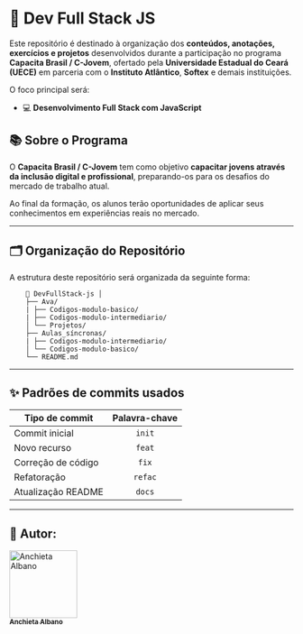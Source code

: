 # 🚀 Dev Full Stack JS

Este repositório é destinado à organização dos **conteúdos, anotações, exercícios e projetos** desenvolvidos durante a participação no programa **Capacita Brasil / C-Jovem**, ofertado pela **Universidade Estadual do Ceará (UECE)** em parceria com o **Instituto Atlântico**, **Softex** e demais instituições.

O foco principal será:

- 💻 **Desenvolvimento Full Stack com JavaScript**

## 📚 Sobre o Programa

O **Capacita Brasil / C-Jovem** tem como objetivo **capacitar jovens através da inclusão digital e profissional**, preparando-os para os desafios do mercado de trabalho atual.

Ao final da formação, os alunos terão oportunidades de aplicar seus conhecimentos em experiências reais no mercado.

---

## 🗂️ Organização do Repositório

A estrutura deste repositório será organizada da seguinte forma:

```
    📁 DevFullStack-js │ 
    ├── Ava/
    | ├── Codigos-modulo-basico/
    | ├── Codigos-modulo-intermediario/
    │ └── Projetos/
    ├── Aulas_síncronas/ 
    | ├── Codigos-modulo-intermediario/
    │ └── Codigos-modulo-basico/
    └── README.md 
```


---

## ✨ Padrões de commits usados

| Tipo de commit     | Palavra-chave |
|--------------------|:-------------:|
| Commit inicial     | `init`        |
| Novo recurso       | `feat`        |
| Correção de código | `fix`         |
| Refatoração        | `refac`       |
| Atualização README | `docs`        |

---

## 🔷 Autor:

<div>
  <a href="https://github.com/Chiet4">
    <img src="https://avatars.githubusercontent.com/u/111232477?v=4" width="120px" alt="Anchieta Albano"/>
    <br />
    <sub><b>Anchieta Albano</b></sub>
  </a>
</div>
